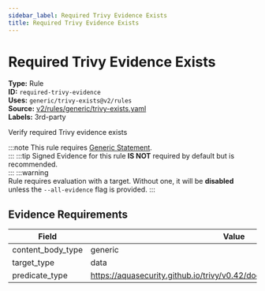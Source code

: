 ```yaml
---
sidebar_label: Required Trivy Evidence Exists
title: Required Trivy Evidence Exists
---  
```

# Required Trivy Evidence Exists  
**Type:** Rule  
**ID:** `required-trivy-evidence`  
**Uses:** `generic/trivy-exists@v2/rules`  
**Source:** [v2/rules/generic/trivy-exists.yaml](https://github.com/scribe-public/sample-policies/blob/main/v2/rules/generic/trivy-exists.yaml)  
**Labels:** 3rd-party  

Verify required Trivy evidence exists

:::note 
This rule requires [Generic Statement](https://scribe-security.netlify.app/docs/docs/valint/generic).  
::: 
:::tip 
Signed Evidence for this rule **IS NOT** required by default but is recommended.  
::: 
:::warning  
Rule requires evaluation with a target. Without one, it will be **disabled** unless the `--all-evidence` flag is provided.
::: 

## Evidence Requirements  
| Field | Value |
|-------|-------|
| content_body_type | generic |
| target_type | data |
| predicate_type | https://aquasecurity.github.io/trivy/v0.42/docs/configuration/reporting/#json |

